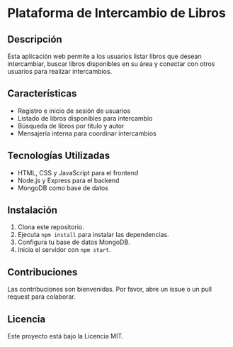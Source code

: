 # Plataforma de Intercambio de Libros

## Descripción
Esta aplicación web permite a los usuarios listar libros que desean intercambiar, buscar libros disponibles en su área y conectar con otros usuarios para realizar intercambios. 

## Características
- Registro e inicio de sesión de usuarios
- Listado de libros disponibles para intercambio
- Búsqueda de libros por título y autor
- Mensajería interna para coordinar intercambios

## Tecnologías Utilizadas
- HTML, CSS y JavaScript para el frontend
- Node.js y Express para el backend
- MongoDB como base de datos

## Instalación
1. Clona este repositorio.
2. Ejecuta `npm install` para instalar las dependencias.
3. Configura tu base de datos MongoDB.
4. Inicia el servidor con `npm start`.

## Contribuciones
Las contribuciones son bienvenidas. Por favor, abre un issue o un pull request para colaborar.

## Licencia
Este proyecto está bajo la Licencia MIT.
